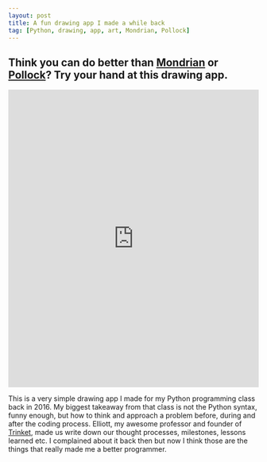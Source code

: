 ```yaml
---
layout: post
title: A fun drawing app I made a while back
tag: [Python, drawing, app, art, Mondrian, Pollock]
---
```


## Think you can do better than [Mondrian](https://goo.gl/images/Z1Y62h) or [Pollock](https://goo.gl/images/KfV9vS)? Try your hand at this drawing app.
<iframe src="https://trinket.io/embed/python/047571e62f?showInstructions=true" width="100%" height="600" frameborder="0" marginwidth="0" marginheight="0" allowfullscreen></iframe>


This is a very simple drawing app I made for my Python programming class back in 2016. My biggest takeaway from that class is not the Python syntax, funny enough, but how to think and approach a problem before, during and after the coding process. Elliott, my awesome professor and founder of [Trinket](https://trinket.io/), made us write down our thought processes, milestones, lessons learned etc. I complained about it back then but now I think those are the things that really made me a better programmer.
